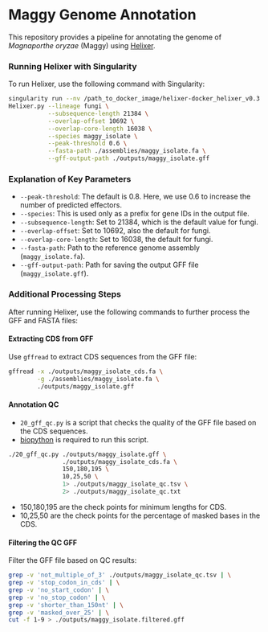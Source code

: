 # Maggy Genome Annotation

This repository provides a pipeline for annotating the genome of *Magnaporthe oryzae* (Maggy) using [Helixer](https://github.com/weberlab-hhu/Helixer).

### Running Helixer with Singularity

To run Helixer, use the following command with Singularity:

```bash
singularity run --nv /path_to_docker_image/helixer-docker_helixer_v0.3.3_cuda_11.8.0-cudnn8.sif \
Helixer.py --lineage fungi \
           --subsequence-length 21384 \
           --overlap-offset 10692 \
           --overlap-core-length 16038 \
           --species maggy_isolate \
           --peak-threshold 0.6 \
           --fasta-path ./assemblies/maggy_isolate.fa \
           --gff-output-path ./outputs/maggy_isolate.gff
```

### Explanation of Key Parameters

- `--peak-threshold`: The default is 0.8. Here, we use 0.6 to increase the number of predicted effectors.
- `--species`: This is used only as a prefix for gene IDs in the output file.
- `--subsequence-length`: Set to 21384, which is the default value for fungi.
- `--overlap-offset`: Set to 10692, also the default for fungi.
- `--overlap-core-length`: Set to 16038, the default for fungi.
- `--fasta-path`: Path to the reference genome assembly (`maggy_isolate.fa`).
- `--gff-output-path`: Path for saving the output GFF file (`maggy_isolate.gff`).

### Additional Processing Steps

After running Helixer, use the following commands to further process the GFF and FASTA files:

#### Extracting CDS from GFF

Use `gffread` to extract CDS sequences from the GFF file:

```bash
gffread -x ./outputs/maggy_isolate_cds.fa \
        -g ./assemblies/maggy_isolate.fa \
        ./outputs/maggy_isolate.gff
```

#### Annotation QC

- `20_gff_qc.py` is a script that checks the quality of the GFF file based on the CDS sequences.
- [biopython](https://biopython.org) is required to run this script.

```bash
./20_gff_qc.py ./outputs/maggy_isolate.gff \
               ./outputs/maggy_isolate_cds.fa \
               150,180,195 \
               10,25,50 \
               1> ./outputs/maggy_isolate_qc.tsv \
               2> ./outputs/maggy_isolate_qc.txt
```

- 150,180,195 are the check points for minimum lengths for CDS.
- 10,25,50 are the check points for the percentage of masked bases in the CDS.

#### Filtering the QC GFF

Filter the GFF file based on QC results:

```bash
grep -v 'not_multiple_of_3' ./outputs/maggy_isolate_qc.tsv | \
grep -v 'stop_codon_in_cds' | \
grep -v 'no_start_codon' | \
grep -v 'no_stop_codon' | \
grep -v 'shorter_than_150nt' | \
grep -v 'masked_over_25' | \
cut -f 1-9 > ./outputs/maggy_isolate.filtered.gff
```
